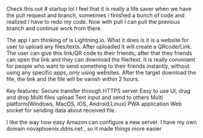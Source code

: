 Check this out # startup lol
I feel that it is really a life saver when we have the pull request and branch, sometimes i finished a bunch of code and realized I have to redo my code. Now with pull I can pull the previous branch and continue work from there.

The app I am thinking of is Lightning.io. What it does is it is a website for user to upload any files/texts. After uploaded it will create a QRcode/Link. The user can give this link/QR code to their friends, after that they friends can open the link and they can download the file/text. It is really convinient for people who want to send something to their friends instantly, without using any specific apps, only using websites. After the target download the file, the link and the file will be vanish within 2 hours.


Key features: 
Secure transfer through HTTPS server
Easy to use UI, drag and drop
Multi files upload
Text input and send to others
Multi platform(Windows, MacOS, IOS, Android,Linux) PWA application
Web socket for sending data about received file.


I like the way how easy Amazon can configure a new server. I have my own domain novaphoenix.ddns.net
, so it made things more easier

